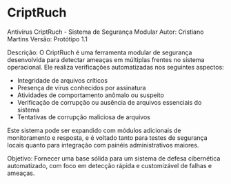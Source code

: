 # CriptRuch
Antivírus
CriptRuch - Sistema de Segurança Modular
Autor: Cristiano Martins
Versão: Protótipo 1.1

Descrição:
O CriptRuch é uma ferramenta modular de segurança desenvolvida para detectar ameaças em múltiplas frentes no sistema operacional. 
Ele realiza verificações automatizadas nos seguintes aspectos:

- Integridade de arquivos críticos
- Presença de vírus conhecidos por assinatura
- Atividades de comportamento anômalo ou suspeito
- Verificação de corrupção ou ausência de arquivos essenciais do sistema
- Tentativas de corrupção maliciosa de arquivos

Este sistema pode ser expandido com módulos adicionais de monitoramento e resposta, e é voltado tanto para testes de segurança locais quanto para integração com painéis administrativos maiores.

Objetivo:
Fornecer uma base sólida para um sistema de defesa cibernética automatizado, com foco em detecção rápida e customizável de falhas e ameaças.
